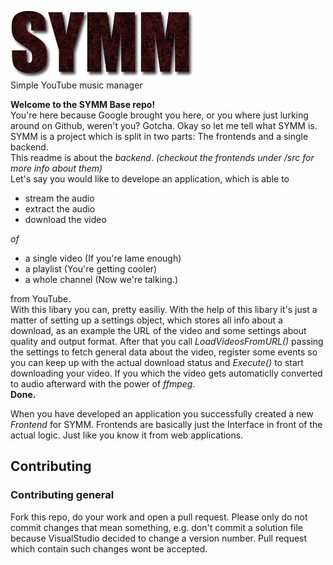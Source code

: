 ![Picture](res/logo.png?raw=true)  
Simple YouTube music manager

**Welcome to the SYMM Base repo!**  
You're here because Google brought you here, or you where just lurking around on Github, weren't you? Gotcha. Okay so let me tell what SYMM is.  
SYMM is a project which is split in two parts: The frontends and a single backend.  
This readme is about the _backend_. _(checkout the frontends under /src for more info about them)_  
Let's say you would like to develope an application, which is able to 
- stream the audio
- extract the audio
- download the video

_of_  
- a single video (If you're lame enough)
- a playlist (You're getting cooler)
- a whole channel (Now we're talking.) 
  
from YouTube.  
With this libary you can, pretty easiliy. With the help of this libary it's just a matter of setting up a settings object, which stores all info about a download, as an example the URL of the video and some settings about quality and output format. After that you call _LoadVideosFromURL()_ passing the settings to fetch general data about the video, register some events so you can keep up with the actual download status and _Execute()_ to start downloading your video. If you which the video gets automaticlly converted to audio afterward with the power of _ffmpeg_.  
**Done.**  
  
When you have developed an application you successfully created a new _Frontend_ for SYMM. Frontends are basically just the Interface in front of the actual logic. Just like you know it from web applications.  
  
## Contributing
### Contributing general
Fork this repo, do your work and open a pull request. Please only do not commit changes that mean something, e.g. don't commit a solution file because VisualStudio decided to change a version number. Pull request which contain such changes wont be accepted.  
